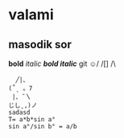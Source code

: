 # valami
## masodik sor
**bold**
*italic*
***bold italic***
git 
☺/
/[]
/\

      ╱|、
    (˚ˎ 。7  
     |、˜〵          
    じしˍ,)ノ
    sadasd
    T= a*b*sin a°
    sin a°/sin b° = a/b